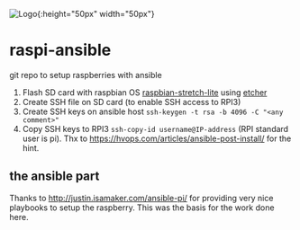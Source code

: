 
![Logo](./yZ_Logo.png){:height="50px" width="50px"}


# raspi-ansible
git repo to setup raspberries with ansible

1. Flash SD card with raspbian OS [raspbian-stretch-lite](https://downloads.raspberrypi.org/raspbian_lite_latest) using [etcher](https://etcher.io/)
2. Create SSH file on SD card (to enable SSH access to RPI3)
3. Create SSH keys on ansible host `ssh-keygen -t rsa -b 4096 -C "<any comment>"`
4. Copy SSH keys to RPI3 `ssh-copy-id username@IP-address` (RPI standard user is pi). Thx to <https://hvops.com/articles/ansible-post-install/> for the hint.

## the ansible part

Thanks to <http://justin.isamaker.com/ansible-pi/> for providing very nice playbooks to setup the raspberry. This was the basis for the work done here.

